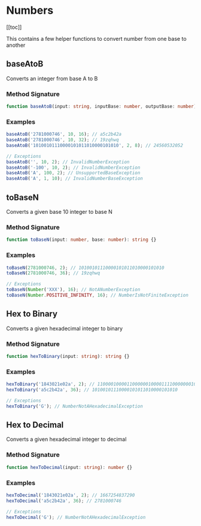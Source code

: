 # Numbers

[[toc]]

This contains a few helper functions to convert number from one base to another

## baseAtoB

Converts an integer from base A to B

### Method Signature

```ts
function baseAtoB(input: string, inputBase: number, outputBase: number): string {}
```

### Examples

```ts
baseAtoB('2781000746', 10, 16); // a5c2b42a
baseAtoB('2781000746', 10, 32); // 19zqhwq
baseAtoB('10100101110000101011010000101010', 2, 8); // 24560532052

// Exceptions
baseAtoB('', 10, 2); // InvalidNumberException
baseAtoB('-100', 10, 2); // InvalidNumberException
baseAtoB('A', 100, 2); // UnsupportedBaseException
baseAtoB('A', 1, 10); // InvalidNumberBaseException
```

## toBaseN

Converts a given base 10 integer to base N

### Method Signature

```ts
function toBaseN(input: number, base: number): string {}
```

### Examples

```ts
toBaseN(2781000746, 2); // 10100101110000101011010000101010
toBaseN(2781000746, 36); // 19zqhwq

// Exceptions
toBaseN(Number('XXX'), 16); // NotANumberException
toBaseN(Number.POSITIVE_INFINITY, 16); // NumberIsNotFiniteException
```

## Hex to Binary

Converts a given hexadecimal integer to binary

### Method Signature

```ts
function hexToBinary(input: string): string {}
```

### Examples

```ts
hexToBinary('1843021e02a', 2); // 11000010000110000001000011110000000101010
hexToBinary('a5c2b42a', 36); // 10100101110000101011010000101010

// Exceptions
hexToBinary('G'); // NumberNotAHexadecimalException
```

## Hex to Decimal

Converts a given hexadecimal integer to decimal

### Method Signature

```ts
function hexToDecimal(input: string): number {}
```

### Examples

```ts
hexToDecimal('1843021e02a', 2); // 1667254837290
hexToDecimal('a5c2b42a', 36); // 2781000746

// Exceptions
hexToDecimal('G'); // NumberNotAHexadecimalException
```
